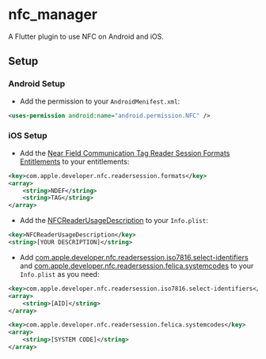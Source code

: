# nfc_manager

A Flutter plugin to use NFC on Android and iOS.

## Setup

### Android Setup

* Add the permission to your `AndroidMenifest.xml`:

``` xml
<uses-permission android:name="android.permission.NFC" />
```

### iOS Setup

* Add the [Near Field Communication Tag Reader Session Formats Entitlements](https://developer.apple.com/documentation/bundleresources/entitlements/com_apple_developer_nfc_readersession_formats) to your entitlements:

``` xml
<key>com.apple.developer.nfc.readersession.formats</key>
<array>
    <string>NDEF</string>
    <string>TAG</string>
</array>
```

* Add the [NFCReaderUsageDescription](https://developer.apple.com/documentation/bundleresources/information_property_list/nfcreaderusagedescription) to your `Info.plist`:

``` xml
<key>NFCReaderUsageDescription</key>
<string>[YOUR DESCRIPTION]</string>
```

* Add [com.apple.developer.nfc.readersession.iso7816.select-identifiers](https://developer.apple.com/documentation/bundleresources/information_property_list/select-identifiers) and [com.apple.developer.nfc.readersession.felica.systemcodes](https://developer.apple.com/documentation/bundleresources/information_property_list/systemcodes) to your `Info.plist` as you need:

``` xml
<key>com.apple.developer.nfc.readersession.iso7816.select-identifiers</key>
<array>
    <string>[AID]</string>
</array>

<key>com.apple.developer.nfc.readersession.felica.systemcodes</key>
<array>
    <string>[SYSTEM CODE]</string>
</array>
```
